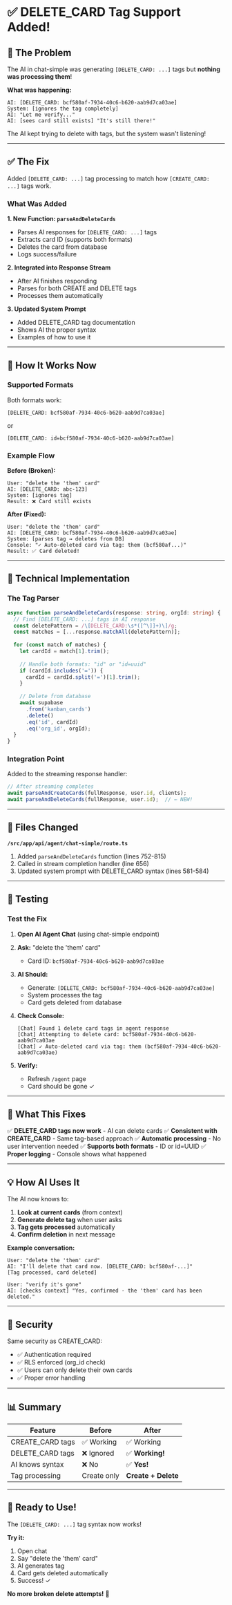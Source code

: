 # ✅ DELETE_CARD Tag Support Added!

## 🐛 The Problem

The AI in chat-simple was generating `[DELETE_CARD: ...]` tags but **nothing was processing them**!

**What was happening:**
```
AI: [DELETE_CARD: bcf580af-7934-40c6-b620-aab9d7ca03ae]
System: [ignores the tag completely]
AI: "Let me verify..."
AI: [sees card still exists] "It's still there!"
```

The AI kept trying to delete with tags, but the system wasn't listening!

---

## ✅ The Fix

Added `[DELETE_CARD: ...]` tag processing to match how `[CREATE_CARD: ...]` tags work.

### What Was Added

**1. New Function: `parseAndDeleteCards`**
- Parses AI responses for `[DELETE_CARD: ...]` tags
- Extracts card ID (supports both formats)
- Deletes the card from database
- Logs success/failure

**2. Integrated into Response Stream**
- After AI finishes responding
- Parses for both CREATE and DELETE tags
- Processes them automatically

**3. Updated System Prompt**
- Added DELETE_CARD tag documentation
- Shows AI the proper syntax
- Examples of how to use it

---

## 🎯 How It Works Now

### Supported Formats

Both formats work:
```
[DELETE_CARD: bcf580af-7934-40c6-b620-aab9d7ca03ae]
```
or
```
[DELETE_CARD: id=bcf580af-7934-40c6-b620-aab9d7ca03ae]
```

### Example Flow

**Before (Broken):**
```
User: "delete the 'them' card"
AI: [DELETE_CARD: abc-123]
System: [ignores tag]
Result: ❌ Card still exists
```

**After (Fixed):**
```
User: "delete the 'them' card"
AI: [DELETE_CARD: bcf580af-7934-40c6-b620-aab9d7ca03ae]
System: [parses tag → deletes from DB]
Console: "✓ Auto-deleted card via tag: them (bcf580af...)"
Result: ✅ Card deleted!
```

---

## 🔧 Technical Implementation

### The Tag Parser

```typescript
async function parseAndDeleteCards(response: string, orgId: string) {
  // Find [DELETE_CARD: ...] tags in AI response
  const deletePattern = /\[DELETE_CARD:\s*([^\]]+)\]/g;
  const matches = [...response.matchAll(deletePattern)];
  
  for (const match of matches) {
    let cardId = match[1].trim();
    
    // Handle both formats: "id" or "id=uuid"
    if (cardId.includes('=')) {
      cardId = cardId.split('=')[1].trim();
    }
    
    // Delete from database
    await supabase
      .from('kanban_cards')
      .delete()
      .eq('id', cardId)
      .eq('org_id', orgId);
  }
}
```

### Integration Point

Added to the streaming response handler:
```typescript
// After streaming completes
await parseAndCreateCards(fullResponse, user.id, clients);
await parseAndDeleteCards(fullResponse, user.id);  // ← NEW!
```

---

## 📝 Files Changed

**`/src/app/api/agent/chat-simple/route.ts`**
1. Added `parseAndDeleteCards` function (lines 752-815)
2. Called in stream completion handler (line 656)
3. Updated system prompt with DELETE_CARD syntax (lines 581-584)

---

## 🧪 Testing

### Test the Fix

1. **Open AI Agent Chat** (using chat-simple endpoint)

2. **Ask:** "delete the 'them' card"
   - Card ID: `bcf580af-7934-40c6-b620-aab9d7ca03ae`

3. **AI Should:**
   - Generate: `[DELETE_CARD: bcf580af-7934-40c6-b620-aab9d7ca03ae]`
   - System processes the tag
   - Card gets deleted from database

4. **Check Console:**
   ```
   [Chat] Found 1 delete card tags in agent response
   [Chat] Attempting to delete card: bcf580af-7934-40c6-b620-aab9d7ca03ae
   [Chat] ✓ Auto-deleted card via tag: them (bcf580af-7934-40c6-b620-aab9d7ca03ae)
   ```

5. **Verify:**
   - Refresh `/agent` page
   - Card should be gone ✓

---

## 🎉 What This Fixes

✅ **DELETE_CARD tags now work** - AI can delete cards
✅ **Consistent with CREATE_CARD** - Same tag-based approach
✅ **Automatic processing** - No user intervention needed
✅ **Supports both formats** - ID or id=UUID
✅ **Proper logging** - Console shows what happened

---

## 💡 How AI Uses It

The AI now knows to:

1. **Look at current cards** (from context)
2. **Generate delete tag** when user asks
3. **Tag gets processed** automatically
4. **Confirm deletion** in next message

**Example conversation:**
```
User: "delete the 'them' card"
AI: "I'll delete that card now. [DELETE_CARD: bcf580af-...]"
[Tag processed, card deleted]

User: "verify it's gone"
AI: [checks context] "Yes, confirmed - the 'them' card has been deleted."
```

---

## 🔐 Security

Same security as CREATE_CARD:
- ✅ Authentication required
- ✅ RLS enforced (org_id check)
- ✅ Users can only delete their own cards
- ✅ Proper error handling

---

## 📊 Summary

| Feature | Before | After |
|---------|--------|-------|
| CREATE_CARD tags | ✅ Working | ✅ Working |
| DELETE_CARD tags | ❌ Ignored | ✅ **Working!** |
| AI knows syntax | ❌ No | ✅ **Yes!** |
| Tag processing | Create only | **Create + Delete** |

---

## 🚀 Ready to Use!

The `[DELETE_CARD: ...]` tag syntax now works!

**Try it:**
1. Open chat
2. Say "delete the 'them' card"
3. AI generates tag
4. Card gets deleted automatically
5. Success! ✓

**No more broken delete attempts!** 🎊

